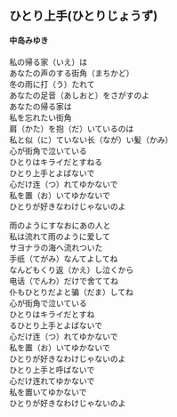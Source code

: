 ## ひとり上手(ひとりじょうず)
#### 中岛みゆき

私の帰る家（いえ）は  
あなたの声のする街角（まちかど）  
冬の雨に打（う）たれて  
あなたの足音（あしおと）をさがすのよ  
あなたの帰る家は  
私を忘れたい街角  
肩（かた）を抱（だ）いているのは  
私と似（に）ていない长（なが）い髪（かみ）  
心が街角で泣いている  
ひとりはキライだとすねる  
ひとり上手とよばないで  
心だけ连（つ）れてゆかないで  
私を置（お）いてゆかないで  
ひとりが好きなわけじゃないのよ  

雨のようにすなおにあの人と  
私は流れて雨のように爱して  
サヨナラの海へ流れついた  
手纸（てがみ）なんてよしてね  
なんどもくり返（かえ）し泣くから  
电话（でんわ）だけで舍ててね  
仆もひとりだよと骗（だま）してね  
心が街角で泣いている  
ひとりはキライだとすね  
るひとり上手とよばないで  
心だけ连（つ）れてゆかないで  
私を置（お）いてゆかないで  
ひとりが好きなわけじゃないのよ  
ひとり上手と呼ばないで  
心だけ连れてゆかないで  
私を置いてゆかないで  
ひとりが好きなわけじゃないのよ  
